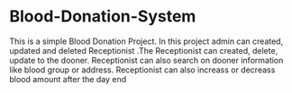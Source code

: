 # Blood-Donation-System
This is a simple Blood Donation Project. In this project admin can created, updated and deleted Receptionist .The Receptionist can created, delete, update to the dooner. Receptionist can also search on  dooner information like blood group or address. Receptionist can also increass or decreass blood amount after the day end 
